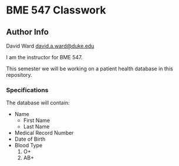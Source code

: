 # BME 547 Classwork

## Author Info
David Ward
david.a.ward@duke.edu

I am the instructor for BME 547.

This semester we will be working on a patient
health database in this repository.

### Specifications
The database will contain:
* Name
  - First Name
  - Last Name
* Medical Record Number
* Date of Birth
* Blood Type
  1. O+
  1. AB+
  
